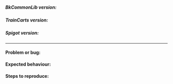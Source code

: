 ##### BkCommonLib version:
##### TrainCarts version:
##### Spigot version:

<hr>

#### Problem or bug:

#### Expected behaviour:

#### Steps to reproduce:
